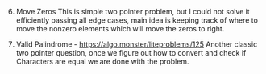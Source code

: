 6. Move Zeros
    This is simple two pointer problem, but I could not solve it efficiently passing all edge cases, main idea is keeping track of where to move the nonzero elements which will move the zeros to right.

8. Valid Palindrome - https://algo.monster/liteproblems/125
    Another classic two pointer question, once we figure out how to convert and check if Characters are equal we are done with the problem.